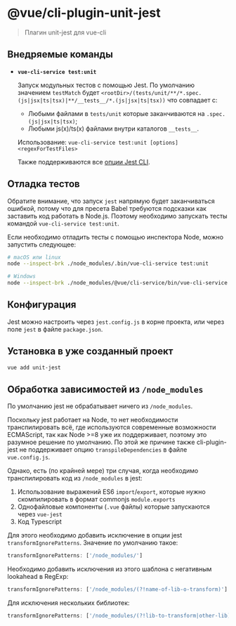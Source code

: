 # @vue/cli-plugin-unit-jest

> Плагин unit-jest для vue-cli

## Внедряемые команды

- **`vue-cli-service test:unit`**

  Запуск модульных тестов с помощью Jest. По умолчанию значением `testMatch` будет `<rootDir>/(tests/unit/**/*.spec.(js|jsx|ts|tsx)|**/__tests__/*.(js|jsx|ts|tsx))` что совпадает с:

  - Любыми файлами в `tests/unit` которые заканчиваются на `.spec.(js|jsx|ts|tsx)`;
  - Любыми js(x)/ts(x) файлами внутри каталогов `__tests__`.

  Использование: `vue-cli-service test:unit [options] <regexForTestFiles>`

  Также поддерживаются все [опции Jest CLI](https://facebook.github.io/jest/docs/en/cli.html).

## Отладка тестов

Обратите внимание, что запуск `jest` напрямую будет заканчиваться ошибкой, потому что для пресета Babel требуются подсказки как заставить код работать в Node.js. Поэтому необходимо запускать тесты командой `vue-cli-service test:unit`.

Если необходимо отладить тесты с помощью инспектора Node, можно запустить следующее:

```bash
# macOS или linux
node --inspect-brk ./node_modules/.bin/vue-cli-service test:unit

# Windows
node --inspect-brk ./node_modules/@vue/cli-service/bin/vue-cli-service.js test:unit
```

## Конфигурация

Jest можно настроить через `jest.config.js` в корне проекта, или через поле `jest` в файле `package.json`.

## Установка в уже созданный проект

```bash
vue add unit-jest
```

## Обработка зависимостей из `/node_modules`

По умолчанию jest не обрабатывает ничего из `/node_modules`.

Поскольку jest работает на Node, то нет необходимости транспилировать всё, где используются современные возможности ECMAScript, так как Node >=8 уже их поддерживает, поэтому это разумное решение по умолчанию. По этой же причине также cli-plugin-jest не поддерживает опцию `transpileDependencies` в файле `vue.config.js`.

Однако, есть (по крайней мере) три случая, когда необходимо транспилировать код из `/node_modules` в jest:

1. Использование выражений ES6 `import`/`export`, которые нужно скомпилировать в формат commonjs `module.exports`
2. Однофайловые компоненты (`.vue` файлы) которые запускаются через `vue-jest`
3. Код Typescript

Для этого необходимо добавить исключение в опции jest `transformIgnorePatterns`. Значение по умолчанию такое:

```javascript
transformIgnorePatterns: ['/node_modules/']
```

Необходимо добавить исключения из этого шаблона с негативным lookahead в RegExp:

```javascript
transformIgnorePatterns: ['/node_modules/(?!name-of-lib-o-transform)']
```

Для исключения нескольких библиотек:

```javascript
transformIgnorePatterns: ['/node_modules/(?!lib-to-transform|other-lib)']
```
